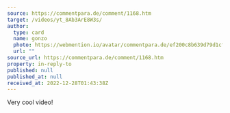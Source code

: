 ```yaml
---
source: https://commentpara.de/comment/1168.htm
target: /videos/yt_8Ab3ArE8W3s/
author:
  type: card
  name: gonzo
  photo: https://webmention.io/avatar/commentpara.de/ef200c8b639d79d1cfbc0abf0e25f42dcbc585b4398003dd90f5a56c9d56e3bf.svg
  url: ""
source_url: https://commentpara.de/comment/1168.htm
property: in-reply-to
published: null
published_at: null
received_at: 2022-12-28T01:43:38Z
---
```


Very cool video!